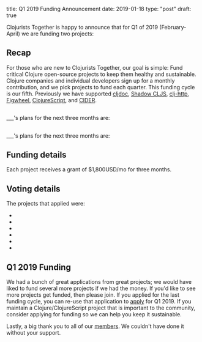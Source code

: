 title: Q1 2019 Funding Announcement
date: 2019-01-18
type: "post"
draft: true

Clojurists Together is happy to announce that for Q1 of 2019 (February-April) we are funding two projects: 

## Recap

For those who are new to Clojurists Together, our goal is simple: Fund critical Clojure open-source projects to keep them healthy and sustainable. Clojure companies and individual developers sign up for a monthly contribution, and we pick projects to fund each quarter. This funding cycle is our fifth. Previously we have supported [cljdoc](https://cljdoc.xyz), [Shadow CLJS](https://github.com/thheller/shadow-cljs), [clj-http](https://github.com/dakrone/clj-http/), [Figwheel](https://github.com/bhauman/lein-figwheel), [ClojureScript](https://clojurescript.org), and [CIDER](http://www.cider.mx/en/latest/).

## 

___'s plans for the next three months are:



## 



___'s plans for the next three months are:



## Funding details

Each project receives a grant of $1,800USD/mo for three months.

## Voting details

The projects that applied were:

-
-
-
-
-
-

## Q1 2019 Funding

We had a bunch of great applications from great projects; we would have liked to fund several more projects if we had the money. If you'd like to see more projects get funded, then please join. If you applied for the last funding cycle, you can re-use that application to [apply](/open-source/) for Q1 2019. If you maintain a Clojure/ClojureScript project that is important to the community, consider applying for funding so we can help you keep it sustainable.

Lastly, a big thank you to all of our [members](/members/). We couldn't have done it without your support.
